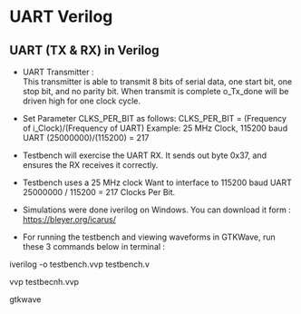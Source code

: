 # UART Verilog
## UART (TX & RX) in Verilog
- UART Transmitter :  
This transmitter is able to transmit 8 bits of serial data, one start bit, one stop bit, and no parity bit.  When transmit is complete o_Tx_done will be driven high for one clock cycle.
- Set Parameter CLKS_PER_BIT as follows:
CLKS_PER_BIT = (Frequency of i_Clock)/(Frequency of UART)
Example: 25 MHz Clock, 115200 baud UART
(25000000)/(115200) = 217
- Testbench will exercise the UART RX.
It sends out byte 0x37, and ensures the RX receives it correctly.
- Testbench uses a 25 MHz clock
 Want to interface to 115200 baud UART
 25000000 / 115200 = 217 Clocks Per Bit.

- Simulations were done iverilog on Windows. You can download it form : https://bleyer.org/icarus/
- For running the testbench and viewing waveforms in GTKWave, run these 3 commands below in terminal :

iverilog -o testbench.vvp testbench.v

vvp testbecnh.vvp

gtkwave

